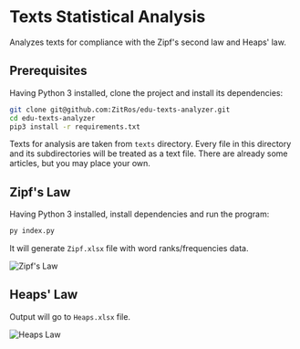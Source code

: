 # Texts Statistical Analysis

Analyzes texts for compliance with the Zipf's second law and Heaps' law.

Prerequisites
-------------

Having Python 3 installed, clone the project and install its dependencies:

```bash
git clone git@github.com:ZitRos/edu-texts-analyzer.git
cd edu-texts-analyzer
pip3 install -r requirements.txt
```

Texts for analysis are taken from `texts` directory.
Every file in this directory and its subdirectories will be treated as a text file.
There are already some articles, but you may place your own.

Zipf's Law
----------

Having Python 3 installed, install dependencies and run the program: 

```bash
py index.py
```

It will generate `Zipf.xlsx` file with word ranks/frequencies data.

![Zipf's Law](https://user-images.githubusercontent.com/4989256/30581003-a1c5072e-9cec-11e7-90da-6376ddd9198d.png)

Heaps' Law
-----------

Output will go to `Heaps.xlsx` file.

![Heaps Law](https://user-images.githubusercontent.com/4989256/30581002-a1a844f4-9cec-11e7-8470-6a13a006d92e.png)